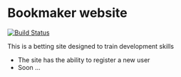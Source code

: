 # Bookmaker website

[![Build Status](https://travis-ci.org/joemccann/dillinger.svg?branch=master)](https://travis-ci.org/joemccann/dillinger)

This is a betting site designed to train development skills

  - The site has the ability to register a new user
  - Soon ...
